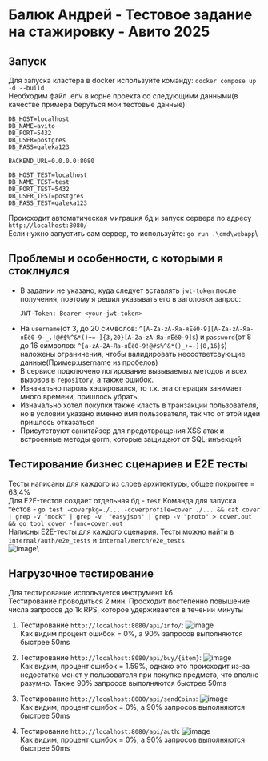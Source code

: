# Балюк Андрей - Тестовое задание на стажировку - Авито 2025
## Запуск
Для запуска кластера в docker используйте команду: `docker compose up -d --build`\
Необходим файл .env в корне проекта со следующими данными(в качестве примера беруться мои тестовые данные):
```
DB_HOST=localhost
DB_NAME=avito
DB_PORT=5432
DB_USER=postgres
DB_PASS=qaleka123

BACKEND_URL=0.0.0.0:8080

DB_HOST_TEST=localhost
DB_NAME_TEST=test
DB_PORT_TEST=5432
DB_USER_TEST=postgres
DB_PASS_TEST=qaleka123
```
Происходит автоматическая миграция бд и запуск сервера по адресу `http://localhost:8080/`\
Если нужно запустить сам сервер, то используйте: `go run .\cmd\webapp`\
## Проблемы и особенности, с которыми я стоклнулся
* В задании не указано, куда следует вставлять `jwt-token` после получения, поэтому я решил указывать его в заголовки запрос:
  ```
  JWT-Token: Bearer <your-jwt-token>
  ```
* На `username`(от 3, до 20 символов: `^[A-Za-zА-Яа-яЁё0-9][A-Za-zА-Яа-яЁё0-9-_.!@#$%^&*()+=-]{3,20}[A-Za-zА-Яа-яЁё0-9]$`) и `password`(от 8 до 16 символов: `^[a-zA-ZА-Яа-яЁё0-9!@#$%^&*()_+=-]{8,16}$`) наложены ограничения, чтобы валидировать несоответсвующие данные(Пример:username из пробелов)
* В сервисе подключено логирование вызываемых методов и всех вызовов в `repository`, а также ошибок.
* Изначально пароль хэшировался, то т.к. эта операция занимает много времени, пришлось убрать.
* Изначально хотел покупки также класть в транзакции пользователя, но в условии указано именно имя пользователя, так что от этой идеи пришлось отказаться
* Присутствуют санитайзер для предотвращения XSS атак и встроенные методы gorm, которые защищают от SQL-инъекций
## Тестирование бизнес сценариев и E2E тесты
Тесты написаны для каждого из слоев архитектуры, общее покрытее = 63,4%\
Для E2E-тестов создает отдельная бд - `test`
Команда для запуска тестов - `go test -coverpkg=./... -coverprofile=cover ./... && cat cover | grep -v "mock" | grep -v  "easyjson" | grep -v "proto" > cover.out && go tool cover -func=cover.out`\
Написны E2E-тесты для каждого сценария. Тесты можно найти в `internal/auth/e2e_tests` и `internal/merch/e2e_tests`\
![image](https://github.com/user-attachments/assets/8fd3434d-b7c9-4a77-8af9-87489dcfe579)\

## Нагрузочное тестирование
Для тестирование используется инструмент k6\
Тестирование проводиться 2 мин. Просходит постепенно повышение числа запросов до 1k RPS, которое удерживается в течении минуты
1. Тестирование `http://localhost:8080/api/info/`:
![image](https://github.com/user-attachments/assets/ad53565f-6fdc-48f2-80fc-083446f19ad6)\
Как видим процент ошибок = 0%, а 90% запросов выполняются быстрее 50ms

3. Тестирование `http://localhost:8080/api/buy/{item}`:
![image](https://github.com/user-attachments/assets/486b537f-8c91-4064-bb0d-d656a04a0766)\
Как видим, процент ошибок = 1.59%, однако это происходит из-за недостатка монет у пользователя при покупке предмета, что вполне разумно. Также 90% запросов выполняются быстрее 50ms

5. Тестирование `http://localhost:8080/api/sendCoins`:
![image](https://github.com/user-attachments/assets/07c606a1-9ffb-41b4-8442-da651a3379ce)\
Как видим, процент ошибок = 0%, а 90% запросов выполняются быстрее 50ms

5. Тестирование `http://localhost:8080/api/auth`:
![image](https://github.com/user-attachments/assets/ee69e422-b392-4b7a-8f98-b713b910cb14)\
Как видим, процент ошибок = 0%, а 90% запросов выполняются быстрее 50ms

